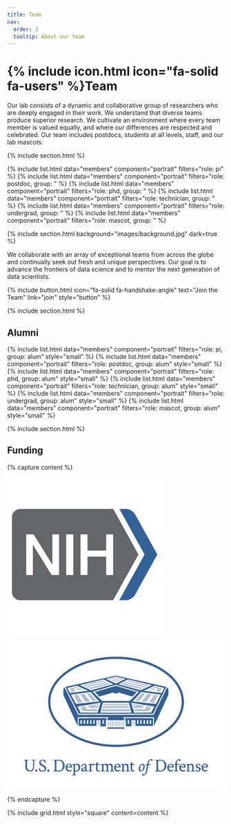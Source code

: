 ```yaml
---
title: Team
nav:
  order: 3
  tooltip: About our team
---
```


# {% include icon.html icon="fa-solid fa-users" %}Team

Our lab consists of a dynamic and collaborative group of researchers who are deeply engaged in their work. We understand that diverse teams produce superior research. We cultivate an environment where every team member is valued equally, and where our differences are respected and celebrated. Our team includes postdocs, students at all levels, staff, and our lab mascots.

{% include section.html %}

{% include list.html data="members" component="portrait" filters="role: pi" %}
{% include list.html data="members" component="portrait" filters="role: postdoc, group: " %}
{% include list.html data="members" component="portrait" filters="role: phd, group: " %}
{% include list.html data="members" component="portrait" filters="role: technician, group: " %}
{% include list.html data="members" component="portrait" filters="role: undergrad, group: " %}
{% include list.html data="members" component="portrait" filters="role: mascot, group: " %}

{% include section.html background="images/background.jpg" dark=true %}

We collaborate with an array of exceptional teams from across the globe and continually seek out fresh and unique perspectives. Our goal is to advance the frontiers of data science and to mentor the next generation of data scientists.

{%
  include button.html
  icon="fa-solid fa-handshake-angle"
  text="Join the Team"
  link="join"
  style="button"
%}

{% include section.html %}

## Alumni

{% include list.html data="members" component="portrait" filters="role: pi, group: alum" style="small" %}
{% include list.html data="members" component="portrait" filters="role: postdoc, group: alum" style="small" %}
{% include list.html data="members" component="portrait" filters="role: phd, group: alum" style="small" %}
{% include list.html data="members" component="portrait" filters="role: technician, group: alum" style="small" %}
{% include list.html data="members" component="portrait" filters="role: undergrad, group: alum" style="small" %}
{% include list.html data="members" component="portrait" filters="role: mascot, group: alum" style="small" %}

{% include section.html %}

## Funding

{% capture content %}

[![National Institutes of Health](/images/Funding/2012-logo.png)](https://www.nih.gov/)

[![The Department of Defense](/images/Funding/DoD-Logo-Stacked.png)](https://www.defense.gov/)



{% endcapture %}

{% include grid.html style="square" content=content %}
